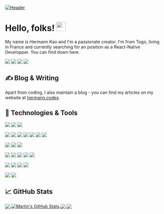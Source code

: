 <!-- More info, tips and tricks for making GitHub Profile README can be found in my article at https://towardsdatascience.com/build-a-stunning-readme-for-your-github-profile-9b80434fe5d7 -->

[![Header](https://raw.githubusercontent.com/itishermann/itishermann/master/readme_header.png "Header")](https://itishermann.me/)

# Hello, folks! <img src="https://raw.githubusercontent.com/itishermann/itishermann/master/wave.gif" width="30px">

My name is Hermann Kao and I'm a passionate creator. I'm from Togo, living in France and currently searching for an position as a React-Native Developper. You can find down here.

[![](https://img.shields.io/badge/PSN-@itishermann-informational?style=flat&logo=playstation&logoColor=white&color=2bbc8a)](https://my.playstation.com/profile/ItIsHermann/)
![](https://img.shields.io/badge/Discord-@ItIsHermann_8771-informational?style=flat&logo=discord&logoColor=white&color=2bbc8a)
[![](https://img.shields.io/badge/Twitter-@itishermann-informational?style=flat&logo=twitter&logoColor=white&color=2bbc8a)](https://twitter.com/ItIsHermann/)
[![](https://img.shields.io/badge/linkedin-@itishermann-informational?style=flat&logo=linkedin&logoColor=white&color=2bbc8a)](https://www.linkedin.com/in/itishermann/)

## &#x270d; Blog & Writing

Apart from coding, I also maintain a blog - you can find my articles on my website at [hermann.codes](https://hermann.codes).

## 🔧 Technologies & Tools
![](https://img.shields.io/badge/OS-Debian_Linux-informational?style=flat&logo=debian&logoColor=white&color=2bbc8a)
![](https://img.shields.io/badge/vscode-visualstudiocode?style=flat&logo=visual-studio-code&logoColor=white&color=2bbc8a&label=Editor)
![](https://img.shields.io/badge/Shell-Bash-informational?style=flat&logo=gnu-bash&logoColor=white&color=2bbc8a)

![](https://img.shields.io/badge/Code-Python-informational?style=flat&logo=python&logoColor=white&color=2bbc8a)
![](https://img.shields.io/badge/Code-Android-informational?style=flat&logo=Android&logoColor=white&color=2bbc8a)
![](https://img.shields.io/badge/Code-JavaScript-informational?style=flat&logo=javascript&logoColor=white&color=2bbc8a)
![](https://img.shields.io/badge/Code-React_Js_&_Native-informational?style=flat&logo=react&logologoColor=white&color=2bbc8a)
![](https://img.shields.io/badge/Code-php-informational?style=flat&logo=php&logoColor=white&color=2bbc8a)
![](https://img.shields.io/badge/Code-Node.js-informational?style=flat&logo=Node.js&logoColor=white&color=2bbc8a)
![](https://img.shields.io/badge/Code-C-informational?style=flat&logo=C&logoColor=white&color=2bbc8a)

![](https://img.shields.io/badge/Tools-MySQL-informational?style=flat&logo=mysql&logoColor=white&color=2bbc8a)
![](https://img.shields.io/badge/Tools-Firebase-informational?style=flat&logo=Firebase&logoColor=white&color=2bbc8a)
![](https://img.shields.io/badge/Tools-Firebase-informational?style=flat&logo=Firebase&logoColor=white&color=2bbc8a)

![](https://img.shields.io/badge/Tools-Docker-informational?style=flat&logo=docker&logoColor=white&color=2bbc8a)
![](https://img.shields.io/badge/Tools-Github_actions-informational?style=flat&logo=github-actions&logoColor=white&color=2bbc8a)
![](https://img.shields.io/badge/Tools-Gitlab_CI-informational?style=flat&logo=gitlab&logoColor=white&color=2bbc8a)
![](https://img.shields.io/badge/Tools-Cloudflare-informational?style=flat&logo=cloudflare&logoColor=white&color=2bbc8a)
![](https://img.shields.io/badge/Tools-Jenkins-informational?style=flat&logo=Jenkins&logoColor=white&color=2bbc8a)

![](https://img.shields.io/badge/Cloud-Heroku-informational?style=flat&logo=Heroku&logoColor=white&color=2bbc8a)
![](https://img.shields.io/badge/Cloud-Digital_Ocean-informational?style=flat&logo=DigitalOcean&logoColor=white&color=2bbc8a)
![](https://img.shields.io/badge/Cloud-OVH-informational?style=flat&logo=OVH&logoColor=white&color=2bbc8a)
![](https://img.shields.io/badge/Cloud-Netlify-informational?style=flat&logo=Netlify&logoColor=white&color=2bbc8a)

![](https://img.shields.io/badge/Design-Adobe_XD-informational?style=flat&logo=Adobe-XD&logoColor=white&color=2bbc8a)
![](https://img.shields.io/badge/Design-Adobe_photoshop-informational?style=flat&logo=Adobe-photoshop&logoColor=white&color=2bbc8a)


## &#x1f4c8; GitHub Stats

<a href="https://github.com/itishermann/itishermann">
  <img align="center" src="https://github-readme-stats.vercel.app/api/top-langs/?username=itishermann&hide=java,html&title_color=ffffff&text_color=c9cacc&icon_color=2bbc8a&bg_color=1d1f21" />
</a>
<a href="https://github.com/itishermann/itishermann">
  <img align="center" src="https://github-readme-stats.vercel.app/api?username=itishermann&show_icons=true&line_height=27&count_private=true&title_color=ffffff&text_color=c9cacc&icon_color=2bbc8a&bg_color=1d1f21" alt="Martin's GitHub Stats" />
</a>

<a href="https://github.com/itishermann/shes.link">
  <img align="center" src="https://github-readme-stats.vercel.app/api/pin/?username=itishermann&repo=shes.link&title_color=ffffff&text_color=c9cacc&icon_color=2bbc8a&bg_color=1d1f21" />
</a>


<a href="https://github.com/snowtrust/carend">
  <img align="center" src="https://github-readme-stats.vercel.app/api/pin/?username=snowtrust&repo=carend&title_color=ffffff&text_color=c9cacc&icon_color=2bbc8a&bg_color=1d1f21" />
</a>    

